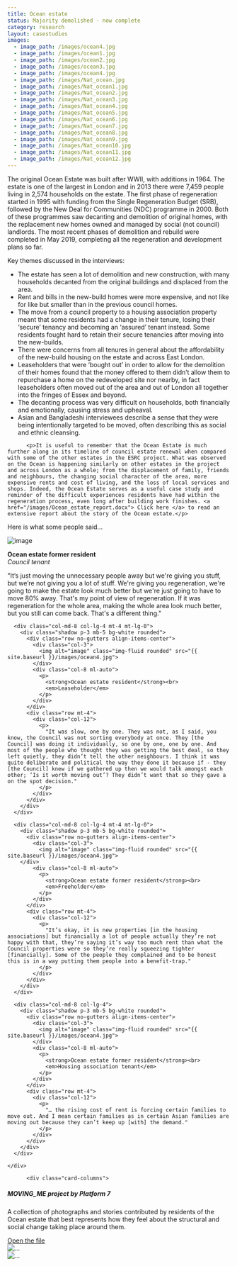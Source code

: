```yaml
---
title: Ocean estate
status: Majority demolished - now complete
category: research
layout: casestudies 
images:
  - image_path: /images/ocean4.jpg
  - image_path: /images/ocean1.jpg
  - image_path: /images/ocean2.jpg
  - image_path: /images/ocean3.jpg
  - image_path: /images/ocean4.jpg
  - image_path: /images/Nat_ocean.jpg
  - image_path: /images/Nat_ocean1.jpg
  - image_path: /images/Nat_ocean2.jpg
  - image_path: /images/Nat_ocean3.jpg
  - image_path: /images/Nat_ocean4.jpg
  - image_path: /images/Nat_ocean5.jpg
  - image_path: /images/Nat_ocean6.jpg
  - image_path: /images/Nat_ocean7.jpg
  - image_path: /images/Nat_ocean8.jpg
  - image_path: /images/Nat_ocean9.jpg
  - image_path: /images/Nat_ocean10.jpg
  - image_path: /images/Nat_ocean11.jpg
  - image_path: /images/Nat_ocean12.jpg
---
```


The original Ocean Estate was built after WWII, with additions in 1964. The estate is one of the largest in London and in 2013 there were 7,459 people living in 2,574 households on the estate. The first phase of regeneration started in 1995 with funding from the Single Regeneration Budget (SRB), followed by the New Deal for Communities (NDC) programme in 2000. Both of these programmes saw decanting and demolition of original homes, with the replacement new homes owned and managed by social (not council) landlords. The most recent phases of demolition and rebuild were completed in May 2019, completing all the regeneration and development plans so far.


<div class="card-body">
<p class="lead">Key themes discussed in the interviews:</p>
  <ul>
		<li>The estate has seen a lot of demolition and new construction, with many households decanted from the original buildings and displaced from the area.</li>
		<li>Rent and bills in the new-build homes were more expensive, and not like for like but smaller than in the previous council homes.</li>
		<li>The move from a council property to a housing association property meant that some residents had a change in their tenure, losing their ‘secure’ tenancy and becoming an ‘assured’ tenant instead. Some residents fought hard to retain their secure tenancies after moving into the new-builds.</li>
		<li>There were concerns from all tenures in general about the affordability of the new-build housing on the estate and across East London.</li>
		<li>Leaseholders that were ‘bought out’ in order to allow for the demolition of their homes found that the money offered to them didn’t allow them to repurchase a home on the redeveloped site nor nearby, in fact leaseholders often moved out of the area and out of London all together into the fringes of Essex and beyond.</li>
		<li>The decanting process was very difficult on households, both financially and emotionally, causing stress and upheaval.</li>
		<li>Asian and Bangladeshi interviewees describe a sense that they were being intentionally targeted to be moved, often describing this as social and ethnic cleansing.</li></ul>
	
	      <p>It is useful to remember that the Ocean Estate is much further along in its timeline of council estate renewal when compared with some of the other estates in the ESRC project. What was observed on the Ocean is happening similarly on other estates in the project and across London as a whole; from the displacement of family, friends and neighbours, the changing social character of the area, more expensive rents and cost of living, and the loss of local services and shops. Indeed, the Ocean Estate serves as a useful case study and reminder of the difficult experiences residents have had within the regeneration process, even long after building work finishes. <a href="/images/Ocean_estate_report.docx"> Click here </a> to read an extensive report about the story of the Ocean estate.</p> 

<p class="lead">Here is what some people said...</p>    

 <div class="row mt-5 align-items-left justify-content-left">
      <div class="col-md-8 col-lg-4">
        <div class="shadow p-3 mb-5 bg-white rounded">
          <div class="row no-gutters align-items-center">
            <div class="col-3">
              <img alt="image" class="img-fluid rounded" src="{{ site.baseurl }}/images/ocean4.jpg">
            </div>
            <div class="col-8 ml-auto">
              <p>
                <strong>Ocean estate former resident</strong><br>
                <em>Council tenant</em>
              </p>
            </div>
          </div>
          <div class="row mt-4">
            <div class="col-12">
              <p>
                "It’s just moving the unnecessary people away but we're giving you stuff, but we’re not giving you a lot of stuff. We're giving you regeneration, we're going to make the estate look much better but we're just going to have to move 80% away. That's my point of view of regeneration. If it was regeneration for the whole area, making the whole area look much better, but you still can come back. That's a different thing."
              </p>
            </div>
          </div>
        </div>
      </div>

      <div class="col-md-8 col-lg-4 mt-4 mt-lg-0">
        <div class="shadow p-3 mb-5 bg-white rounded">
          <div class="row no-gutters align-items-center">
            <div class="col-3">
              <img alt="image" class="img-fluid rounded" src="{{ site.baseurl }}/images/ocean4.jpg">
            </div>
            <div class="col-8 ml-auto">
              <p>
                <strong>Ocean estate resident</strong><br>
                <em>Leaseholder</em>
              </p>
            </div>
          </div>
          <div class="row mt-4">
            <div class="col-12">
              <p>
                "It was slow, one by one. They was not, as I said, you know, the Council was not sorting everybody at once. They [the Council] was doing it individually, so one by one, one by one. And most of the people who thought they was getting the best deal, so they left quietly, they didn’t tell the other neighbours. I think it was quite deliberate and political the way they done it because if - they [the Council] knew if we gathered up then we would talk amongst each other; ‘Is it worth moving out’? They didn’t want that so they gave a on the spot decision."
              </p>
            </div>
          </div>
        </div>
      </div>

      <div class="col-md-8 col-lg-4 mt-4 mt-lg-0">
        <div class="shadow p-3 mb-5 bg-white rounded">
          <div class="row no-gutters align-items-center">
            <div class="col-3">
              <img alt="image" class="img-fluid rounded" src="{{ site.baseurl }}/images/ocean4.jpg">
	    </div>
            <div class="col-8 ml-auto">
              <p>
                <strong>Ocean estate former resident</strong><br>
                <em>Freeholder</em>
              </p>
            </div>
          </div>
          <div class="row mt-4">
            <div class="col-12">
              <p>
                "It’s okay, it is new properties [in the housing associations] but financially a lot of people actually they’re not happy with that, they’re saying it’s way too much rent than what the Council properties were so they’re really squeezing tighter [financially]. Some of the people they complained and to be honest this is in a way putting them people into a benefit-trap."
              </p>
            </div>
          </div>
        </div>
      </div>
      
      <div class="col-md-8 col-lg-4">
        <div class="shadow p-3 mb-5 bg-white rounded">
          <div class="row no-gutters align-items-center">
            <div class="col-3">
              <img alt="image" class="img-fluid rounded" src="{{ site.baseurl }}/images/ocean4.jpg">
            </div>
            <div class="col-8 ml-auto">
              <p>
                <strong>Ocean estate former resident</strong><br>
                <em>Housing association tenant</em>
              </p>
            </div>
          </div>
          <div class="row mt-4">
            <div class="col-12">
              <p>
                "… the rising cost of rent is forcing certain families to move out. And I mean certain families as in certain Asian families are moving out because they can’t keep up [with] the demand."
              </p>
            </div>
          </div>
        </div>
      </div>
      
    </div>
	      
<!-------------------- START OF CARD SNIPPET ------------------------------------------------->

	      <div class="card-columns">
  <div class="card">
    <div class="card-body">
      <h5 class="card-title">MOVING_ME project by Platform 7</h5>
      <p class="card-text">A collection of photographs and stories contributed by residents of the Ocean estate that best represents how they feel about the structural and social change taking place around them.</p>
      <a href="/images/Moving_Me_Ocean.pdf" class="btn btn-primary">Open the file</a>
    </div>
  </div>
  <div class="card">
    <img src="{{ site.baseurl }}/images/moving_me1.jpg" class="card-img-top" alt="...">
  </div>	  
  <div class="card">
    <img src="{{ site.baseurl }}/images/moving_me2.jpg" class="card-img-top" alt="...">
  </div>
    </div>
